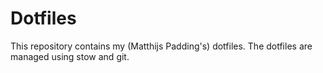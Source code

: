 # Dotfiles
This repository contains my (Matthijs Padding's) dotfiles.
The dotfiles are managed using stow and git.
